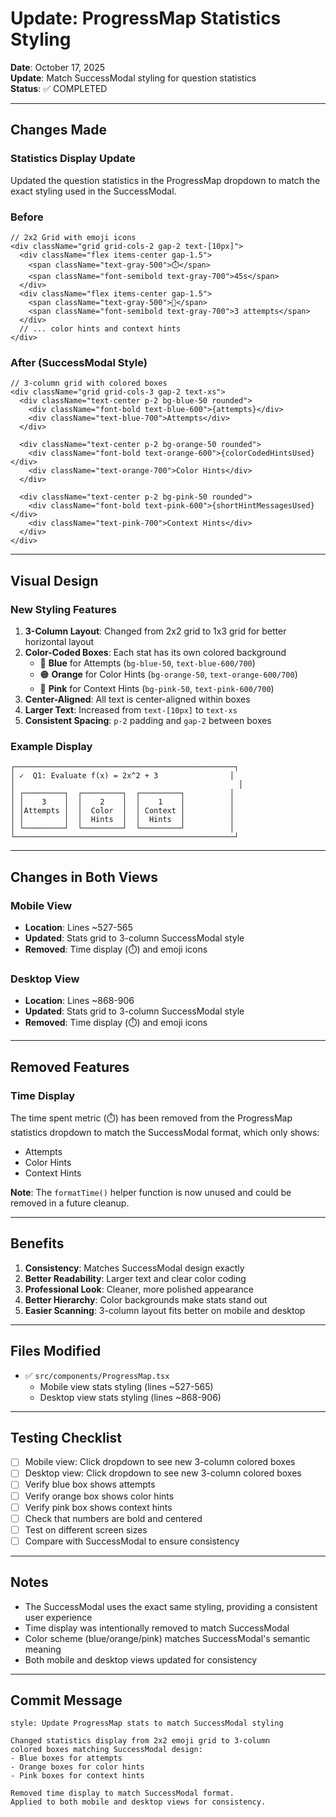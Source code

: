 # Update: ProgressMap Statistics Styling

**Date**: October 17, 2025  
**Update**: Match SuccessModal styling for question statistics  
**Status**: ✅ COMPLETED

---

## Changes Made

### Statistics Display Update

Updated the question statistics in the ProgressMap dropdown to match the exact styling used in the SuccessModal.

### Before

```tsx
// 2x2 Grid with emoji icons
<div className="grid grid-cols-2 gap-2 text-[10px]">
  <div className="flex items-center gap-1.5">
    <span className="text-gray-500">⏱️</span>
    <span className="font-semibold text-gray-700">45s</span>
  </div>
  <div className="flex items-center gap-1.5">
    <span className="text-gray-500">🎯</span>
    <span className="font-semibold text-gray-700">3 attempts</span>
  </div>
  // ... color hints and context hints
</div>
```

### After (SuccessModal Style)

```tsx
// 3-column grid with colored boxes
<div className="grid grid-cols-3 gap-2 text-xs">
  <div className="text-center p-2 bg-blue-50 rounded">
    <div className="font-bold text-blue-600">{attempts}</div>
    <div className="text-blue-700">Attempts</div>
  </div>

  <div className="text-center p-2 bg-orange-50 rounded">
    <div className="font-bold text-orange-600">{colorCodedHintsUsed}</div>
    <div className="text-orange-700">Color Hints</div>
  </div>

  <div className="text-center p-2 bg-pink-50 rounded">
    <div className="font-bold text-pink-600">{shortHintMessagesUsed}</div>
    <div className="text-pink-700">Context Hints</div>
  </div>
</div>
```

---

## Visual Design

### New Styling Features

1. **3-Column Layout**: Changed from 2x2 grid to 1x3 grid for better horizontal layout
2. **Color-Coded Boxes**: Each stat has its own colored background
   - 🔵 **Blue** for Attempts (`bg-blue-50`, `text-blue-600/700`)
   - 🟠 **Orange** for Color Hints (`bg-orange-50`, `text-orange-600/700`)
   - 🩷 **Pink** for Context Hints (`bg-pink-50`, `text-pink-600/700`)
3. **Center-Aligned**: All text is center-aligned within boxes
4. **Larger Text**: Increased from `text-[10px]` to `text-xs`
5. **Consistent Spacing**: `p-2` padding and `gap-2` between boxes

### Example Display

```
┌─────────────────────────────────────────────────┐
│ ✓  Q1: Evaluate f(x) = 2x^2 + 3                │
│                                                  │
│ ┌─────────┐  ┌─────────┐  ┌─────────┐          │
│ │    3    │  │    2    │  │    1    │          │
│ │Attempts │  │  Color  │  │ Context │          │
│ │         │  │  Hints  │  │  Hints  │          │
│ └─────────┘  └─────────┘  └─────────┘          │
└─────────────────────────────────────────────────┘
```

---

## Changes in Both Views

### Mobile View

- **Location**: Lines ~527-565
- **Updated**: Stats grid to 3-column SuccessModal style
- **Removed**: Time display (⏱️) and emoji icons

### Desktop View

- **Location**: Lines ~868-906
- **Updated**: Stats grid to 3-column SuccessModal style
- **Removed**: Time display (⏱️) and emoji icons

---

## Removed Features

### Time Display

The time spent metric (⏱️) has been removed from the ProgressMap statistics dropdown to match the SuccessModal format, which only shows:

- Attempts
- Color Hints
- Context Hints

**Note**: The `formatTime()` helper function is now unused and could be removed in a future cleanup.

---

## Benefits

1. **Consistency**: Matches SuccessModal design exactly
2. **Better Readability**: Larger text and clear color coding
3. **Professional Look**: Cleaner, more polished appearance
4. **Better Hierarchy**: Color backgrounds make stats stand out
5. **Easier Scanning**: 3-column layout fits better on mobile and desktop

---

## Files Modified

- ✅ `src/components/ProgressMap.tsx`
  - Mobile view stats styling (lines ~527-565)
  - Desktop view stats styling (lines ~868-906)

---

## Testing Checklist

- [ ] Mobile view: Click dropdown to see new 3-column colored boxes
- [ ] Desktop view: Click dropdown to see new 3-column colored boxes
- [ ] Verify blue box shows attempts
- [ ] Verify orange box shows color hints
- [ ] Verify pink box shows context hints
- [ ] Check that numbers are bold and centered
- [ ] Test on different screen sizes
- [ ] Compare with SuccessModal to ensure consistency

---

## Notes

- The SuccessModal uses the exact same styling, providing a consistent user experience
- Time display was intentionally removed to match SuccessModal
- Color scheme (blue/orange/pink) matches SuccessModal's semantic meaning
- Both mobile and desktop views updated for consistency

---

## Commit Message

```
style: Update ProgressMap stats to match SuccessModal styling

Changed statistics display from 2x2 emoji grid to 3-column
colored boxes matching SuccessModal design:
- Blue boxes for attempts
- Orange boxes for color hints
- Pink boxes for context hints

Removed time display to match SuccessModal format.
Applied to both mobile and desktop views for consistency.
```
